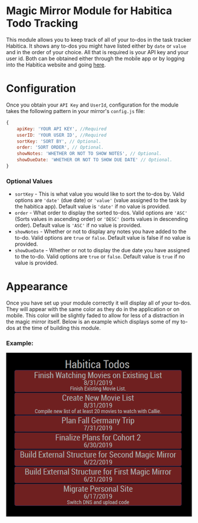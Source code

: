 # Magic Mirror Module for Habitica Todo Tracking

This module allows you to keep track of all of your to-dos in the task tracker Habitica. It shows any to-dos you might have listed either by `date` or `value` and in the order of your choice. All that is required is your API key and your user id. Both can be obtained either through the mobile app or by logging into the Habitica website and going [here](https://habitica.com/user/settings/api). 

# Configuration
Once you obtain your `API Key` and `UserId`, configuration for the module takes the following pattern in your mirror's `config.js` file:

``` javascript
{
    apiKey: 'YOUR API KEY', //Required
    userID: 'YOUR USER ID', //Required
    sortKey: 'SORT BY', // Optional.
    order: 'SORT ORDER', // Optional.
    showNotes: 'WHETHER OR NOT TO SHOW NOTES', // Optional.
    showDueDate: 'WHETHER OR NOT TO SHOW DUE DATE' // Optional.
}
```
### Optional Values
* `sortKey` - This is what value you would like to sort the to-dos by. Valid options are `'date'` (due date) or `'value'` (value assigned to the task by the habitica app). Default value is `'date'` if no value is provided.
* `order` - What order to display the sorted to-dos. Valid options are `'ASC'` (Sorts values in ascending order) or `'DESC'` (sorts values in descending order). Default value is `'ASC'` if no value is provided.
* `showNotes` - Whether or not to display any notes you have added to the to-do. Valid options are `true` or `false`. Default value is false if no value is provided.
* `showDueDate` - Whether or not to display the due date you have assigned to the to-do. Valid options are `true` or `false`. Default value is `true` if no value is provided.

# Appearance 

Once you have set up your module correctly it will display all of your to-dos. They will appear with the same color as they do in the application or on mobile. This color will be slightly faded to allow for less of a distraction in the magic mirror itself. Below is an example which displays some of my to-dos at the time of building this module. 

### Example:

![Example Image](./MMM-Habitica-Todos.PNG)
